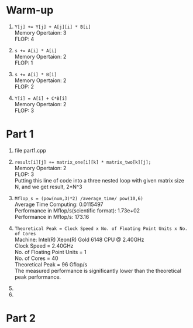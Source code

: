 # Warm-up
1. `Y[j] += Y[j] + A[j][i] * B[i]`  
Memory Opertaion: 3   
FLOP: 4   

2. `s += A[i] * A[i]`   
Memory Opertaion: 2   
FLOP: 1   

3. `s += A[i] * B[i]`   
Memory Opertaion: 2   
FLOP: 2   

4. `Y[i] = A[i] + C*B[i]`   
Memory Opertaion: 2   
FLOP: 3   

# Part 1
1. file part1.cpp   

2. `result[i][j] += matrix_one[i][k] * matrix_two[k][j];`   
Memory Opertaion: 2   
FLOP: 3    
Putting this line of code into a three nested loop with given matrix size N, and we get result, 2*N^3

3. `Mflop_s = (pow(num,3)*2) /average_time/ pow(10,6)`    
Average Time Computing: 0.0115497    
Performance in Mflop/s(scientific format): 1.73e+02    
Performance in Mflop/s: 173.16    

4. `Theoretical Peak = Clock Speed x No. of Floating Point Units x No. of Cores`   
Machine: Intel(R) Xeon(R) Gold 6148 CPU @ 2.40GHz    
Clock Speed = 2.40GHz    
No. of Floating Point Units = 1    
No. of Cores = 40    
Theoretical Peak = 96 Gflop/s    
The measured performance is significantly lower than the theoretical peak performance. 
  
5.

6.

# Part 2